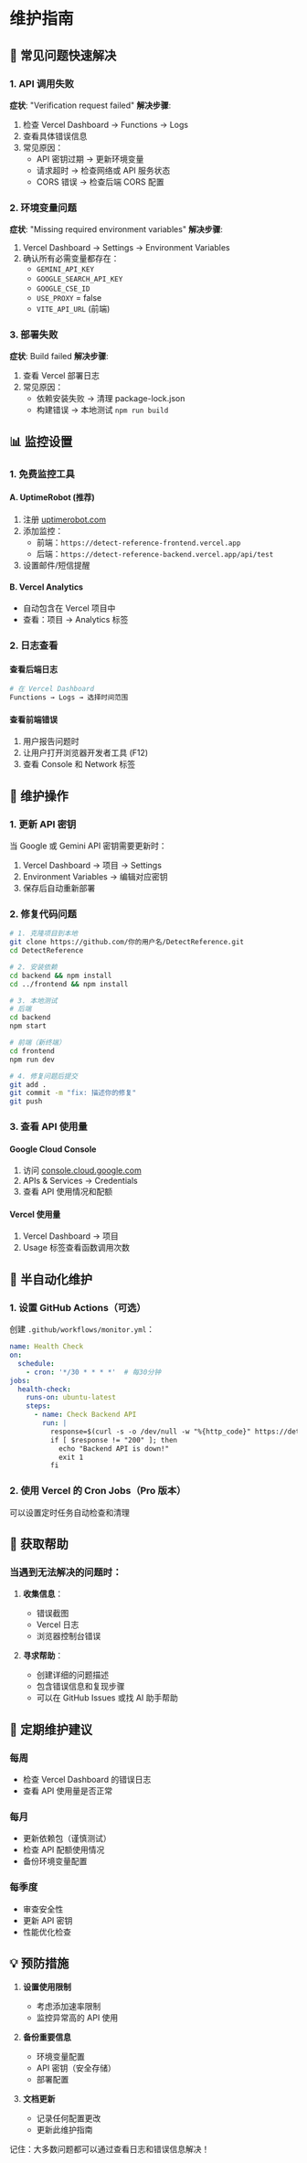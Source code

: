 # 维护指南

## 🚨 常见问题快速解决

### 1. API 调用失败
**症状**: "Verification request failed"
**解决步骤**:
1. 检查 Vercel Dashboard → Functions → Logs
2. 查看具体错误信息
3. 常见原因：
   - API 密钥过期 → 更新环境变量
   - 请求超时 → 检查网络或 API 服务状态
   - CORS 错误 → 检查后端 CORS 配置

### 2. 环境变量问题
**症状**: "Missing required environment variables"
**解决步骤**:
1. Vercel Dashboard → Settings → Environment Variables
2. 确认所有必需变量都存在：
   - `GEMINI_API_KEY`
   - `GOOGLE_SEARCH_API_KEY`
   - `GOOGLE_CSE_ID`
   - `USE_PROXY` = false
   - `VITE_API_URL` (前端)

### 3. 部署失败
**症状**: Build failed
**解决步骤**:
1. 查看 Vercel 部署日志
2. 常见原因：
   - 依赖安装失败 → 清理 package-lock.json
   - 构建错误 → 本地测试 `npm run build`

## 📊 监控设置

### 1. 免费监控工具

#### A. UptimeRobot (推荐)
1. 注册 [uptimerobot.com](https://uptimerobot.com)
2. 添加监控：
   - 前端：`https://detect-reference-frontend.vercel.app`
   - 后端：`https://detect-reference-backend.vercel.app/api/test`
3. 设置邮件/短信提醒

#### B. Vercel Analytics
- 自动包含在 Vercel 项目中
- 查看：项目 → Analytics 标签

### 2. 日志查看

#### 查看后端日志
```bash
# 在 Vercel Dashboard
Functions → Logs → 选择时间范围
```

#### 查看前端错误
1. 用户报告问题时
2. 让用户打开浏览器开发者工具 (F12)
3. 查看 Console 和 Network 标签

## 🔧 维护操作

### 1. 更新 API 密钥
当 Google 或 Gemini API 密钥需要更新时：
1. Vercel Dashboard → 项目 → Settings
2. Environment Variables → 编辑对应密钥
3. 保存后自动重新部署

### 2. 修复代码问题
```bash
# 1. 克隆项目到本地
git clone https://github.com/你的用户名/DetectReference.git
cd DetectReference

# 2. 安装依赖
cd backend && npm install
cd ../frontend && npm install

# 3. 本地测试
# 后端
cd backend
npm start

# 前端（新终端）
cd frontend
npm run dev

# 4. 修复问题后提交
git add .
git commit -m "fix: 描述你的修复"
git push
```

### 3. 查看 API 使用量

#### Google Cloud Console
1. 访问 [console.cloud.google.com](https://console.cloud.google.com)
2. APIs & Services → Credentials
3. 查看 API 使用情况和配额

#### Vercel 使用量
1. Vercel Dashboard → 项目
2. Usage 标签查看函数调用次数

## 🤖 半自动化维护

### 1. 设置 GitHub Actions（可选）
创建 `.github/workflows/monitor.yml`：
```yaml
name: Health Check
on:
  schedule:
    - cron: '*/30 * * * *'  # 每30分钟
jobs:
  health-check:
    runs-on: ubuntu-latest
    steps:
      - name: Check Backend API
        run: |
          response=$(curl -s -o /dev/null -w "%{http_code}" https://detect-reference-backend.vercel.app/api/test)
          if [ $response != "200" ]; then
            echo "Backend API is down!"
            exit 1
          fi
```

### 2. 使用 Vercel 的 Cron Jobs（Pro 版本）
可以设置定时任务自动检查和清理

## 📱 获取帮助

### 当遇到无法解决的问题时：

1. **收集信息**：
   - 错误截图
   - Vercel 日志
   - 浏览器控制台错误

2. **寻求帮助**：
   - 创建详细的问题描述
   - 包含错误信息和复现步骤
   - 可以在 GitHub Issues 或找 AI 助手帮助

## 🔄 定期维护建议

### 每周
- 检查 Vercel Dashboard 的错误日志
- 查看 API 使用量是否正常

### 每月
- 更新依赖包（谨慎测试）
- 检查 API 配额使用情况
- 备份环境变量配置

### 每季度
- 审查安全性
- 更新 API 密钥
- 性能优化检查

## 💡 预防措施

1. **设置使用限制**
   - 考虑添加速率限制
   - 监控异常高的 API 使用

2. **备份重要信息**
   - 环境变量配置
   - API 密钥（安全存储）
   - 部署配置

3. **文档更新**
   - 记录任何配置更改
   - 更新此维护指南

记住：大多数问题都可以通过查看日志和错误信息解决！